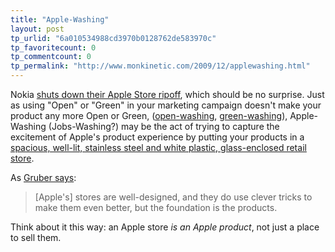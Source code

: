 ```yaml
---
title: "Apple-Washing"
layout: post
tp_urlid: "6a010534988cd3970b0128762de583970c"
tp_favoritecount: 0
tp_commentcount: 0
tp_permalink: "http://www.monkinetic.com/2009/12/applewashing.html"
---
```

Nokia [shuts down their Apple Store ripoff](http://business.timesonline.co.uk/tol/business/industry_sectors/telecoms/article6948006.ece#cid=OTC-RSS&attr=1185799), which should be no surprise. Just as using "Open" or "Green" in your marketing campaign doesn't make your product any more Open or Green, ([open-washing](http://factoryjoe.com/blog/2009/07/21/parsing-the-open-in-adobes-open-source-media-framework-announcement/), [green-washing](http://en.wikipedia.org/wiki/Greenwash)), Apple-Washing (Jobs-Washing?) may be the act of trying to capture the excitement of Apple's product experience by putting your products in a [spacious, well-lit, stainless steel and white plastic, glass-enclosed retail store](http://www.tuaw.com/2009/10/24/microsoft-retail-store-opening-in-az-copies-freely-from-apple-st/).

As [Gruber says](http://daringfireball.net/linked/2009/12/07/nokia-london):

>[Apple's] stores are well-designed, and they do use clever tricks to make them even better, but the foundation is the products.

Think about it this way: an Apple store *is an Apple product*, not just a place to sell them.

